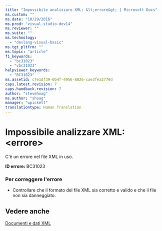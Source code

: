 ```yaml
---
title: "Impossibile analizzare XML: &lt;errore&gt; | Microsoft Docs"
ms.custom: ""
ms.date: "10/29/2016"
ms.prod: "visual-studio-dev14"
ms.reviewer: ""
ms.suite: ""
ms.technology: 
  - "devlang-visual-basic"
ms.tgt_pltfrm: ""
ms.topic: "article"
f1_keywords: 
  - "bc31023"
  - "vbc31023"
helpviewer_keywords: 
  - "BC31023"
ms.assetid: c7e1df39-0b4f-4956-8826-cae3fea2770d
caps.latest.revision: 7
caps.handback.revision: 7
author: "stevehoag"
ms.author: "shoag"
manager: "wpickett"
translationtype: Human Translation
---
```

# Impossibile analizzare XML: &lt;errore&gt;
C'è un errore nel file XML in uso.  
  
 **ID errore:** BC31023  
  
### Per correggere l'errore  
  
-   Controllare che il formato del file XML sia corretto e valido e che il file non sia danneggiato.  
  
## Vedere anche  
 [Documenti e dati XML](../Topic/XML%20Documents%20and%20Data.md)